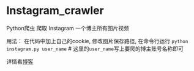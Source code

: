 # Instagram_crawler
Python爬虫 爬取 Instagram 一个博主所有图片视频

用法：
在代码中加上自己的cookie,
修改图片保存路径,
在命令行运行 `python instagram.py user_name`  # 这里的`user_name`写上要爬的博主账号名称即可

详情看[博客](https://www.jianshu.com/p/b2e077c07c70)